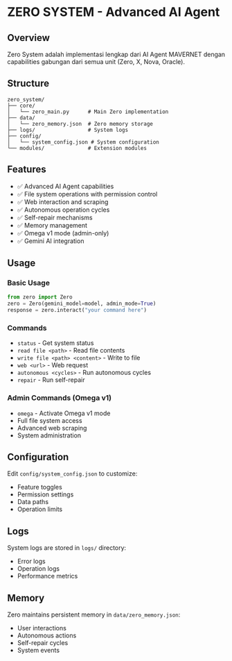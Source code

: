 
# ZERO SYSTEM - Advanced AI Agent

## Overview
Zero System adalah implementasi lengkap dari AI Agent MAVERNET dengan capabilities gabungan dari semua unit (Zero, X, Nova, Oracle).

## Structure
```
zero_system/
├── core/
│   └── zero_main.py      # Main Zero implementation
├── data/
│   └── zero_memory.json  # Zero memory storage
├── logs/                 # System logs
├── config/
│   └── system_config.json # System configuration
└── modules/              # Extension modules
```

## Features
- ✅ Advanced AI Agent capabilities
- ✅ File system operations with permission control
- ✅ Web interaction and scraping
- ✅ Autonomous operation cycles
- ✅ Self-repair mechanisms
- ✅ Memory management
- ✅ Omega v1 mode (admin-only)
- ✅ Gemini AI integration

## Usage

### Basic Usage
```python
from zero import Zero
zero = Zero(gemini_model=model, admin_mode=True)
response = zero.interact("your command here")
```

### Commands
- `status` - Get system status
- `read file <path>` - Read file contents
- `write file <path> <content>` - Write to file
- `web <url>` - Web request
- `autonomous <cycles>` - Run autonomous cycles
- `repair` - Run self-repair

### Admin Commands (Omega v1)
- `omega` - Activate Omega v1 mode
- Full file system access
- Advanced web scraping
- System administration

## Configuration
Edit `config/system_config.json` to customize:
- Feature toggles
- Permission settings
- Data paths
- Operation limits

## Logs
System logs are stored in `logs/` directory:
- Error logs
- Operation logs
- Performance metrics

## Memory
Zero maintains persistent memory in `data/zero_memory.json`:
- User interactions
- Autonomous actions
- Self-repair cycles
- System events
